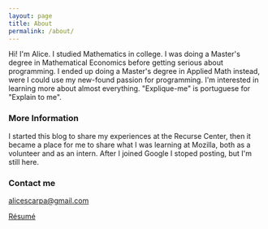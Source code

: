 ```yaml
---
layout: page
title: About
permalink: /about/
---
```


Hi! I'm Alice. I studied Mathematics in college. I was doing a Master's degree in Mathematical Economics before getting serious about programming. I ended up doing a Master's degree in Applied Math instead, were I could use my new-found passion for programming. I'm interested in learning more about almost everything. "Explique-me" is portuguese for "Explain to me".

### More Information

I started this blog to share my experiences at the Recurse Center, then it became a place for me to share what I was learning at Mozilla, both as a volunteer and as an intern. After I joined Google I stoped posting, but I'm still here.

### Contact me

[alicescarpa@gmail.com](mailto:alicescarpa@gmail.com)

[Résumé](/cv_english.pdf)
